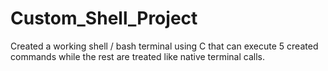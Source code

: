 # Custom_Shell_Project
Created a working shell / bash terminal using C that can execute 5 created commands while the rest are treated like native terminal calls.
